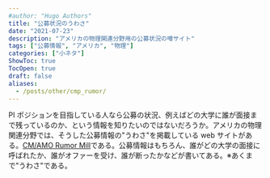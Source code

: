 ```yaml
---
#author: "Hugo Authors"
title: "公募状況のうわさ"
date: "2021-07-23"
description: "アメリカの物理関連分野用の公募状況の噂サイト"
tags: ["公募情報", "アメリカ", "物理"]
categories: ["小ネタ"]
ShowToc: true
TocOpen: true
draft: false
aliases:
  - /posts/other/cmp_rumor/
---
```


PI ポジションを目指している人なら公募の状況、例えばどの大学に誰が面接まで残っているのか、という情報を知りたいのではないだろうか。アメリカの物理関連分野では、そうした公募情報の"うわさ"を掲載している web サイトがある。[CM/AMO Rumor Mill](http://www.cmamorumors.org/doku.php)である。公募情報はもちろん、誰がどの大学の面接に呼ばれたか、誰がオファーを受け、誰が断ったかなどが書いてある。※あくまで"うわさ"である。
